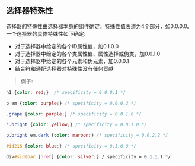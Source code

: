  ## 选择器特殊性

选择器的特殊性由选择器本身的组件确定。特殊性值表述为4个部分，如0.0.0.0。一个选择器的具体特殊性如下确定:

* 对于选择器中给定的各个ID属性值，加0.1.0.0
* 对于选择器中给定的各个类属性值、属性选择或伪类，加0.0.1.0
* 对于选择器中给定的各个元素和伪元素，加0.0.0.1
* 结合符和通配选择器对特殊性没有任何贡献

> 例子:

```css
h1 {color: red;}  /* specificity = 0.0.0.1 */

p em {color: purple;} /* specificity = 0.0.0.2 */

.grape {color: purple;} /* specificity = 0.0.1.0 */

*.bright {color: yellow;} /* specificity = 0.0.1.0 */

p.bright em.dark {color: maroon;} /* specificity = 0.0.2.2 */

#id216 {color: blue;} /* specificity = 0.1.0.0 */

div#sidebar [href] {color: silver;} / specificity = 0.1.1.1 */
```
